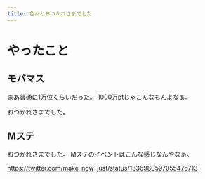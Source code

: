 ```yaml
---
title: 色々とおつかれさまでした
---
```


# やったこと

## モバマス

まあ普通に1万位くらいだった。
1000万ptじゃこんなもんよなぁ。

おつかれさまでした。

## Mステ

おつかれさまでした。
Mステのイベントはこんな感じなんやなぁ。

<https://twitter.com/make_now_just/status/1336980597055475713>
